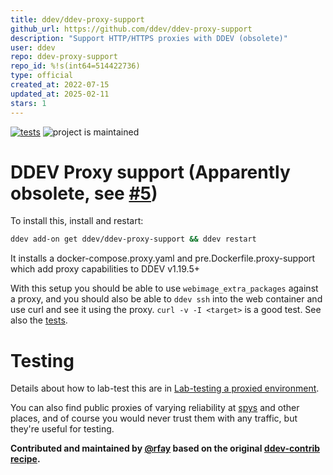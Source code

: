 ```yaml
---
title: ddev/ddev-proxy-support
github_url: https://github.com/ddev/ddev-proxy-support
description: "Support HTTP/HTTPS proxies with DDEV (obsolete)"
user: ddev
repo: ddev-proxy-support
repo_id: %!s(int64=514422736)
type: official
created_at: 2022-07-15
updated_at: 2025-02-11
stars: 1
---
```


[![tests](https://github.com/ddev/ddev-proxy-support/actions/workflows/tests.yml/badge.svg)](https://github.com/ddev/ddev-proxy-support/actions/workflows/tests.yml) ![project is maintained](https://img.shields.io/maintenance/yes/2023.svg)

# DDEV Proxy support (Apparently obsolete, see [#5](https://github.com/ddev/ddev-proxy-support/issues/5))

To install this, install and restart:

```sh
ddev add-on get ddev/ddev-proxy-support && ddev restart
```

It installs a docker-compose.proxy.yaml and pre.Dockerfile.proxy-support which add proxy capabilities to DDEV v1.19.5+

With this setup you should be able to use `webimage_extra_packages` against a proxy, and you should also be able to `ddev ssh` into the web container and use curl and see it using the proxy. `curl -v -I <target>` is a good test. See also the [tests](tests/test.bats).

# Testing

Details about how to lab-test this are in [Lab-testing a proxied environment](https://github.com/ddev/ddev-proxy-support/blob/main/lab-testing.md).

You can also find public proxies of varying reliability at [spys](https://spys.one/free-proxy-list/US/) and other places, and of course you would never trust them with any traffic, but they're useful for testing.

**Contributed and maintained by [@rfay](https://github.com/rfay) based on the original [ddev-contrib recipe](https://github.com/ddev/ddev-contrib/tree/master/recipes/proxy).**
